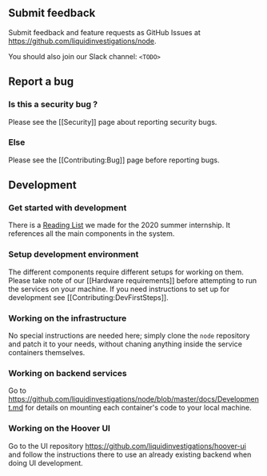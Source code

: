 ## Submit feedback

Submit feedback and feature requests as GitHub Issues at https://github.com/liquidinvestigations/node.

You should also join our Slack channel: `<TODO>`

## Report a bug


### Is this a security bug ?
Please see the [[Security]] page about reporting security bugs.

### Else
Please see the [[Contributing:Bug]] page before reporting bugs.

## Development


### Get started with development ##
There is a [Reading List](https://hackmd.io/upSx7g7qSYSjE0poRtprkQ?view) we made for the 2020 summer internship. It references all the main components in the system.

### Setup development environment ##
The different components require different setups for working on them.
Please take note of our [[Hardware requirements]] before attempting to run the services on your machine. If you need instructions to set up for development see [[Contributing:DevFirstSteps]].

### Working on the infrastructure
No special instructions are needed here; simply clone the `node` repository and patch it to your needs, without chaning anything inside the service containers themselves.

### Working on backend services
Go to https://github.com/liquidinvestigations/node/blob/master/docs/Development.md for details on mounting each container's code to your local machine.

### Working on the Hoover UI
Go to the UI repository https://github.com/liquidinvestigations/hoover-ui and follow the instructions there to use an already existing backend when doing UI development.

